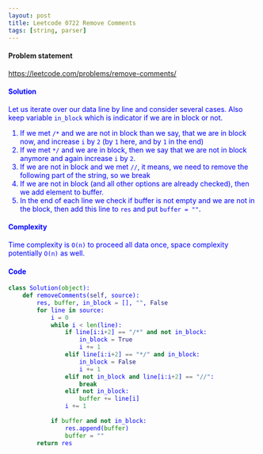 ```yaml
---
layout: post
title: Leetcode 0722 Remove Comments
tags: [string, parser]
---
```


#### Problem statement

<a href="https://leetcode.com/problems/remove-comments/"> <font color = blue>https://leetcode.com/problems/remove-comments/

#### Solution
Let us iterate over our data line by line and consider several cases. Also keep variable `in_block` which is indicator if we are in block or not.

1. If we met `/*` and we are not in block than we say, that we are in block now, and increase `i` by `2` (by `1` here, and by `1` in the end)
2. If we met `*/` and we are in block, then we say that we are not in block anymore and again increase `i` by `2`.
3. If we are not in block and we met `//`, it means, we need to remove the following part of the string, so we break
4. If we are not in block (and all other options are already checked), then we add element to buffer.
5. In the end of each line we check if buffer is not empty and we are not in the block, then add this line to `res` and put `buffer = ""`.

#### Complexity
Time complexity is `O(n)` to proceed all data once, space complexity potentially `O(n)` as well.

#### Code
```python
class Solution(object):
    def removeComments(self, source):
        res, buffer, in_block = [], "", False
        for line in source:
            i = 0
            while i < len(line):
                if line[i:i+2] == "/*" and not in_block:
                    in_block = True
                    i += 1
                elif line[i:i+2] == "*/" and in_block:
                    in_block = False
                    i += 1
                elif not in_block and line[i:i+2] == "//":
                    break
                elif not in_block:
                    buffer += line[i]
                i += 1
                    
            if buffer and not in_block:
                res.append(buffer)
                buffer = ""
        return res
```

